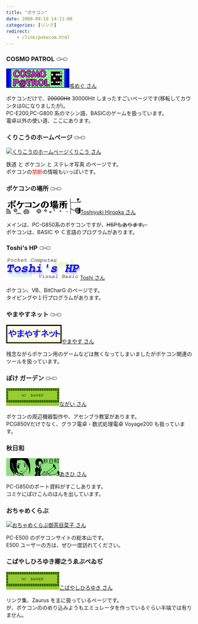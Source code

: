 ```yaml
---
title: "ポケコン"
date: 2008-08-10 14:11:00
categories: [リンク]
redirect:
    - /link/pokecom.html
---
```


<div class="link"><h3>
COSMO PATROL <img src="/images/sougo.gif" alt="相互リンク" />
</h3>
<div>
<a href="http://orange.kakiko.com/cosmopatrol/"
><img class="banner" src="/images/link-cospat.gif" alt="COSMO PATROL" width="171" height="52"
/><span title="管理人">咳めぐ さん</span
></a>
</div>
  
  <p>
    ポケコンだけで、<del>20000Hit</del> 30000Hit しまったすごいページです(移転してカウンタは0になりましたが)。<br /> PC-E200,PC-G800 系のマシン語、BASICのゲームを扱っています。<br /> 電卓以外の使い道、ここにあります。
  </p>
</div>

<div class="link"><h3>
くりこうのホームページ <img src="/images/sougo.gif" alt="相互リンク" />
</h3>
<div>
<a href="http://www1.plala.or.jp/kurikou/"
><img class="banner" src="http://www1.plala.or.jp/kurikou/bn.gif" alt="くりこうのホームページ" width="200" height="40"
/><span title="管理人">くりこう さん</span
></a>
</div>
  
  <p>
    鉄道 と ポケコン と ステレオ写真 のページです。<br /> ポケコンの<span style="color: red">禁断</span>の情報もいっぱいです。
  </p>
</div>

<div class="link"><h3>
ポケコンの場所 <img src="/images/sougo.gif" alt="相互リンク" />
</h3>
<div>
<a href="http://www.nextftp.com/toshi_home/"
><img class="banner" src="/images/link-pokebasho.gif" alt="ポケコンの場所" width="201" height="42"
/><span title="管理人">Toshiyuki Hirooka さん</span
></a>
</div>
  
  <p>
    メインは、PC-G850系のポケコンですが、<del>HSPもあります。</del><br /> ポケコンは、BASIC や Ｃ言語のプログラムがあります。
  </p>
</div>

<div class="link"><h3>
Toshi's HP <img src="/images/sougo.gif" alt="相互リンク" />
</h3>
<div>
<a href="http://www.r66.7-dj.com/~toshi1/"
><img class="banner" src="/images/link-toshi.jpg" alt="Toshi's HP" width="200" height="60"
/><span title="管理人">Toshi さん</span
></a>
</div>
  
  <p>
    ポケコン、VB、BitCharG のページです。<br /> タイピングや１行プログラムがあります。
  </p>
</div>

<div class="link"><h3>
やまやすネット <img src="/images/sougo.gif" alt="相互リンク" />
</h3>
<div>
<a href="http://yamayasu.org/"
><img class="banner" src="/images/link-yamayasunet.png" alt="やまやすネット" width="150" height="50"
/><span title="管理人">やまやす さん</span
></a>
</div>
  
  <p>
    残念ながらポケコン用のゲームなどは無くなってしまいましたがポケコン関連のツールを扱っています。 <!-- 	PC-G800、G850でのBASICのゲーム・ツールを扱っています。[br /]ゲーム沢山「やまやすコレクション」はおすすめです。 -->
  </p>
</div>

<div class="link"><h3>
ぽけ ガーデン <img src="/images/sougo.gif" alt="相互リンク" />
</h3>
<div>
<a href="http://www.k2.dion.ne.jp/~nagai/"
><img class="banner" src="/images/link-nobanner_pokecom.gif" alt="ぽけ ガーデン" width="144" height="48"
/><span title="管理人">ながい さん</span
></a>
</div>
  
  <p>
    ポケコンの周辺機器製作や、アセンブラ教室があります。<br /> PCG850Vだけでなく、グラフ電卓・数式処理電卓 Voyage200 も扱っています。
  </p>
</div>

<div class="link"><h3>
秋日和
</h3>
<div>
<a href="http://ha9.seikyou.ne.jp/home/akihi/"
><img class="banner" src="/images/link-akihi.gif" alt="秋日和" width="144" height="48"
/><span title="管理人">あきひ さん</span
></a>
</div>
  
  <p>
    PC-G850のポート資料がすこしあります。<br /> コミケにぽけこんのほんを出しています。
  </p>
</div>

<div class="link"><h3>
おちゃめくらぶ
</h3>
<div>
<a href="http://ww5.tiki.ne.jp/~ochame/"
><img class="banner" src="http://ww5.tiki.ne.jp/~ochame/BANNER.JPG" alt="おちゃめくらぶ" width="198" height="40"
/><span title="管理人">御茶目菜子 さん</span
></a>
</div>
  
  <p>
    PC-E500 のポケコンサイトの総本山です。<br /> E500 ユーザーの方は、ぜひ一度訪れてください。
  </p>
</div>

<div class="link"><h3>
こばやしひろゆき卿之うゑぶぺゐぢ
</h3>
<div>
<a href="http://www.teu.ac.jp/ohshe/~yagshi/pocketcom/"
><img class="banner" src="/images/link-nobanner_pokecom.gif" alt="こばやしひろゆき卿之うゑぶぺゐぢ" width="144" height="48"
/><span title="管理人">こばやしひろゆき さん</span
></a>
</div>
  
  <p>
    リンク集、Zaurus を主に扱っているページです。<br /> が、ポケコンののめり込みようもエミュレータを作っているぐらい半端では有りません。
  </p>
</div>
